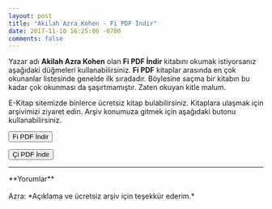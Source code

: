 ```yaml
---
layout: post
title: "Akilah Azra Kohen - Fi PDF İndir"
date: 2017-11-10 16:25:06 -0700
comments: false
---
```


<p>Yazar adı <strong>Akilah Azra Kohen</strong> olan <strong>Fi PDF İndir</strong> kitabını okumak istiyorsanız aşağıdaki düğmeleri kullanabilirsiniz. <strong>Fi PDF</strong> kitaplar arasında en çok okunanlar listesinde genelde ilk sıradadır. Böylesine saçma bir kitabın bu kadar çok okunması da şaşırtmamıştır. Zaten okuyan kitle malum.</p>

<p>
E-Kitap sitemizde binlerce ücretsiz kitap bulabilirsiniz. Kitaplara ulaşmak için arşivimizi ziyaret edin. Arşiv konumuza gitmek için aşağıdaki butonu kullanabilirsiniz.
</p>

<form><button type="submit" class="btn btn-success">Fi PDF İndir</button></form> <a href="http://pdfekitapindir.club/akilah-azra-kohen-ci-pdf-indir"><button class="btn btn-danger">Çi PDF İndir</button></a>

<hr>
**Yorumlar**<br/><br/>
Azra: *Açıklama ve ücretsiz arşiv için teşekkür ederim.*
